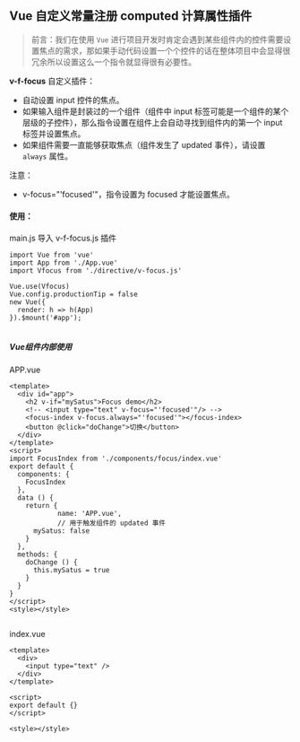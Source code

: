 ## Vue 自定义常量注册 computed 计算属性插件

> 前言：我们在使用 `Vue` 进行项目开发时肯定会遇到某些组件内的控件需要设置焦点的需求，那如果手动代码设置一个个控件的话在整体项目中会显得很冗余所以设置这么一个指令就显得很有必要性。

**v-f-focus** 自定义插件：

- 自动设置 input 控件的焦点。
- 如果输入组件是封装过的一个组件（组件中 input 标签可能是一个组件的某个层级的子控件），那么指令设置在组件上会自动寻找到组件内的第一个 input 标签并设置焦点。
- 如果组件需要一直能够获取焦点（组件发生了 updated 事件），请设置 `always` 属性。

注意：
- v-focus="'focused'"，指令设置为 focused 才能设置焦点。

#### 使用：

main.js 导入 v-f-focus.js 插件

```
import Vue from 'vue'
import App from './App.vue'
import Vfocus from './directive/v-focus.js'

Vue.use(Vfocus)
Vue.config.productionTip = false
new Vue({
  render: h => h(App)
}).$mount('#app');


```

##### Vue组件内部使用

APP.vue

```
<template>
  <div id="app">
    <h2 v-if="mySatus">Focus demo</h2>
    <!-- <input type="text" v-focus="'focused'"/> -->
    <focus-index v-focus.always="'focused'"></focus-index>
    <button @click="doChange">切换</button>
  </div>
</template>
<script>
import FocusIndex from './components/focus/index.vue'
export default {
  components: {
    FocusIndex
  },
  data () {
    return {
			name: 'APP.vue',
			// 用于触发组件的 updated 事件
      mySatus: false
    }
  },
  methods: {
    doChange () {
      this.mySatus = true
    }
  }
}
</script>
<style></style>


```

index.vue

```
<template>
  <div>
    <input type="text" />
  </div>
</template>

<script>
export default {}
</script>

<style></style>

```
